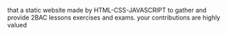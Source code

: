 that a static website made by HTML-CSS-JAVASCRIPT to gather and provide 2BAC lessons exercises and exams.
your contributions are highly valued 
